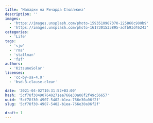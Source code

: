 ```yaml
---
title: 'Нападки на Ричарда Столлмана'
description: ''
images:
  - 'https://images.unsplash.com/photo-1593510987370-225860c900b9'
  - 'https://images.unsplash.com/photo-1617301535895-adfb93d46243'
categories:
  - 'Life'
tags:
  - 'sjw'
  - 'rms'
  - 'stallman'
  - 'fsf'
authors:
  - 'KitsuneSolar'
licenses:
  - 'cc-by-sa-4.0'
  - 'bsd-3-clause-clear'

date: '2021-04-02T10:31:52+03:00'
hash: '5cf78f304907640271ea766e30a06f2f49c56657'
uuid: '5cf78f30-4907-5402-b1ea-766e30a06f2f'
slug: '5cf78f30-4907-5402-b1ea-766e30a06f2f'

draft: 1
---
```


